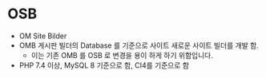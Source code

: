 # OSB 
  - OM Site Bilder
  - OMB 게시판 빌더의 Database 를 기준으로 사이트 새로운 사이트 빌더를 개발 함.
    - 이는 기존 OMB 를 OSB 로 변경을 용이 하게 하기 위함입니다.
  - PHP 7.4 이상, MySQL 8 기준으로 함, CI4를 기준으로 함
